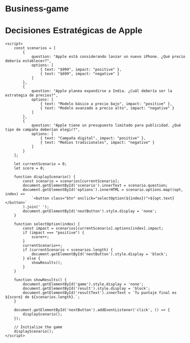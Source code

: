 # Business-game
<!DOCTYPE html>
<html lang="es">
<head>
    <meta charset="UTF-8">
    <meta name="viewport" content="width=device-width, initial-scale=1.0">
    <title>Decisiones Estratégicas de Apple</title>
    <style>
        body {
            font-family: Arial, sans-serif;
            padding: 20px;
            max-width: 600px;
            margin: auto;
        }
        .question {
            margin-bottom: 20px;
        }
        .options {
            margin: 10px 0;
        }
        .btn {
            padding: 10px;
            background-color: #007BFF;
            color: white;
            border: none;
            border-radius: 5px;
            cursor: pointer;
        }
        .btn:hover {
            background-color: #0056b3;
        }
    </style>
</head>
<body>
    <h1>Decisiones Estratégicas de Apple</h1>
    <div id="game">
        <div id="scenario" class="question">
            <!-- The scenario text will be inserted here -->
        </div>
        <div id="options" class="options">
            <!-- The options buttons will be inserted here -->
        </div>
        <button class="btn" id="nextButton" style="display: none;">Siguiente</button>
        <div id="result" style="display: none;">
            <h2>Resultados</h2>
            <p id="resultText"></p>
        </div>
    </div>

    <script>
        const scenarios = [
            {
                question: "Apple está considerando lanzar un nuevo iPhone. ¿Qué precio debería establecer?",
                options: [
                    { text: "$999", impact: "positive" },
                    { text: "$699", impact: "negative" }
                ]
            },
            {
                question: "Apple planea expandirse a India. ¿Cuál debería ser la estrategia de precios?",
                options: [
                    { text: "Modelo básico a precio bajo", impact: "positive" },
                    { text: "Modelo avanzado a precio alto", impact: "negative" }
                ]
            },
            {
                question: "Apple tiene un presupuesto limitado para publicidad. ¿Qué tipo de campaña deberían elegir?",
                options: [
                    { text: "Campaña digital", impact: "positive" },
                    { text: "Medios tradicionales", impact: "negative" }
                ]
            }
        ];

        let currentScenario = 0;
        let score = 0;

        function displayScenario() {
            const scenario = scenarios[currentScenario];
            document.getElementById('scenario').innerText = scenario.question;
            document.getElementById('options').innerHTML = scenario.options.map((opt, index) => 
                `<button class="btn" onclick="selectOption(${index})">${opt.text}</button>`
            ).join(' ');
            document.getElementById('nextButton').style.display = 'none';
        }

        function selectOption(index) {
            const impact = scenarios[currentScenario].options[index].impact;
            if (impact === "positive") {
                score++;
            }
            currentScenario++;
            if (currentScenario < scenarios.length) {
                document.getElementById('nextButton').style.display = 'block';
            } else {
                showResults();
            }
        }

        function showResults() {
            document.getElementById('game').style.display = 'none';
            document.getElementById('result').style.display = 'block';
            document.getElementById('resultText').innerText = `Tu puntaje final es ${score} de ${scenarios.length}.`;
        }

        document.getElementById('nextButton').addEventListener('click', () => {
            displayScenario();
        });

        // Initialize the game
        displayScenario();
    </script>
</body>
</html>
